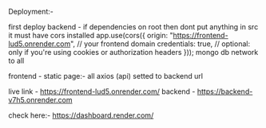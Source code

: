 Deployment:-

first deploy backend - if dependencies on root then dont put anything in src
it must have cors installed 
app.use(cors({
  origin: "https://frontend-lud5.onrender.com", // your frontend domain
  credentials: true, // optional: only if you're using cookies or authorization headers
}));
mongo db network to all

frontend - 
static page:- all axios (api) setted to backend url



live link - https://frontend-lud5.onrender.com/
backend - https://backend-v7h5.onrender.com

check here:- https://dashboard.render.com/
